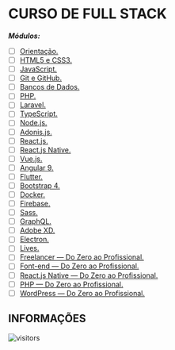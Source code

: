 # CURSO DE FULL STACK

***Módulos:***

- [ ] [Orientação.](#)
- [ ] [HTML5 e CSS3.](#)
- [ ] [JavaScript.](#)
- [ ] [Git e GitHub.](#)
- [ ] [Bancos de Dados.](#)
- [ ] [PHP.](#)
- [ ] [Laravel.](#)
- [ ] [TypeScript.](#)
- [ ] [Node.js.](#)
- [ ] [Adonis.js.](#)
- [ ] [React.js.](#)
- [ ] [React.js Native.](#)
- [ ] [Vue.js.](#)
- [ ] [Angular 9.](#)
- [ ] [Flutter.](#)
- [ ] [Bootstrap 4.](#)
- [ ] [Docker.](#)
- [ ] [Firebase.](#)
- [ ] [Sass.](#)
- [ ] [GraphQL.](#)
- [ ] [Adobe XD.](#)
- [ ] [Electron.](#)
- [ ] [Lives.](#)
- [ ] [Freelancer — Do Zero ao Profissional.](#)
- [ ] [Font-end — Do Zero ao Profissional.](#)
- [ ] [React.js Native — Do Zero ao Profissional.](#)
- [ ] [PHP — Do Zero ao Profissional.](#)
- [ ] [WordPress — Do Zero ao Profissional.](#)

## INFORMAÇÕES

![visitors](https://visitor-badge.glitch.me/badge?page_id=Devsgeeknerd.curso-de-full-stack "Total de Visitas")
